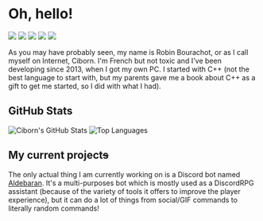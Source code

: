 # Oh, hello!
![](https://img.shields.io/badge/OS-Windows%2011-informational?style=flat&logo=windows&logoColor=white&color=0078D6)
![](https://img.shields.io/badge/OS-%28WSL%29%20Debian%2010-informational?style=flat&logo=debian&logoColor=white&color=A81D33)
![](https://img.shields.io/badge/Editor-Visual%20Studio%20Code-informational?style=flat&logo=visual-studio-code&logoColor=white&color=007ACC)
![](https://img.shields.io/badge/Browser-Firefox-informational?style=flat&logo=firefox-browser&logoColor=white&color=FF7139)
![](https://img.shields.io/badge/Discord-Ciborn%232844-informational?style=flat&logo=discord&logoColor=white&color=7289DA)

As you may have probably seen, my name is Robin Bourachot, or as I call myself on Internet, Ciborn. I'm French but not toxic and I've been developing since 2013, when I got my own PC. I started with C++ (not the best language to start with, but my parents gave me a book about C++ as a gift to get me started, so I did with what I had).

## GitHub Stats
![Ciborn's GitHub Stats](https://github-readme-stats.vercel.app/api?username=Ciborn&show_icons=true&line_height=27&theme=dracula)
![Top Languages](https://github-readme-stats.vercel.app/api/top-langs/?username=Ciborn&theme=dracula)

## My current project~~s~~
The only actual thing I am currently working on is a Discord bot named [Aldebaran](https://aldebaran.nightorn.com/home/). It's a multi-purposes bot which is mostly used as a DiscordRPG assistant (because of the variety of tools it offers to improve the player experience), but it can do a lot of things from social/GIF commands to literally random commands!
